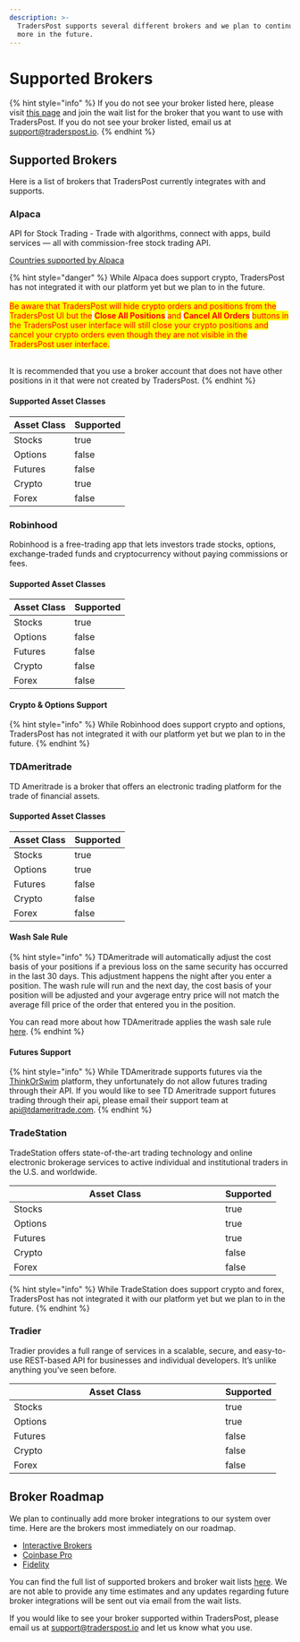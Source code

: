 ```yaml
---
description: >-
  TradersPost supports several different brokers and we plan to continue adding
  more in the future.
---
```


# Supported Brokers

{% hint style="info" %}
If you do not see your broker listed here, please visit [this page](https://traderspost.io/brokers) and join the wait list for the broker that you want to use with TradersPost. If you do not see your broker listed, email us at [support@traderspost.io](mailto:support@traderspost.io).
{% endhint %}

## Supported Brokers

Here is a list of brokers that TradersPost currently integrates with and supports.

### Alpaca

API for Stock Trading - Trade with algorithms, connect with apps, build services — all with commission-free stock trading API.

[Countries supported by Alpaca](https://alpaca.markets/support/countries-alpaca-is-available)

{% hint style="danger" %}
While Alpaca does support crypto, TradersPost has not integrated it with our platform yet but we plan to in the future.\
\
<mark style="color:red;">Be aware that TradersPost will hide crypto orders and positions from the TradersPost UI but the</mark> <mark style="color:red;"></mark><mark style="color:red;">**Close All Positions**</mark> <mark style="color:red;"></mark><mark style="color:red;">and</mark> <mark style="color:red;"></mark><mark style="color:red;">**Cancel All Orders**</mark> <mark style="color:red;"></mark><mark style="color:red;">buttons in the TradersPost user interface will still close your crypto positions and cancel your crypto orders even though they are not visible in the TradersPost user interface.</mark>

\
It is recommended that you use a broker account that does not have other positions in it that were not created by TradersPost.
{% endhint %}

#### Supported Asset Classes

<table><thead><tr><th>Asset Class</th><th data-type="checkbox">Supported</th></tr></thead><tbody><tr><td>Stocks</td><td>true</td></tr><tr><td>Options</td><td>false</td></tr><tr><td>Futures</td><td>false</td></tr><tr><td>Crypto</td><td>true</td></tr><tr><td>Forex</td><td>false</td></tr></tbody></table>

### Robinhood

Robinhood is a free-trading app that lets investors trade stocks, options, exchange-traded funds and cryptocurrency without paying commissions or fees.

#### Supported Asset Classes

<table><thead><tr><th>Asset Class</th><th data-type="checkbox">Supported</th></tr></thead><tbody><tr><td>Stocks</td><td>true</td></tr><tr><td>Options</td><td>false</td></tr><tr><td>Futures</td><td>false</td></tr><tr><td>Crypto</td><td>false</td></tr><tr><td>Forex</td><td>false</td></tr></tbody></table>

#### Crypto & Options Support

{% hint style="info" %}
While Robinhood does support crypto and options, TradersPost has not integrated it with our platform yet but we plan to in the future.
{% endhint %}

### TDAmeritrade

TD Ameritrade is a broker that offers an electronic trading platform for the trade of financial assets.

#### Supported Asset Classes

<table><thead><tr><th>Asset Class</th><th data-type="checkbox">Supported</th></tr></thead><tbody><tr><td>Stocks</td><td>true</td></tr><tr><td>Options</td><td>true</td></tr><tr><td>Futures</td><td>false</td></tr><tr><td>Crypto</td><td>false</td></tr><tr><td>Forex</td><td>false</td></tr></tbody></table>

#### Wash Sale Rule

{% hint style="info" %}
TDAmeritrade will automatically adjust the cost basis of your positions if a previous loss on the same security has occurred in the last 30 days. This adjustment happens the night after you enter a position. The wash rule will run and the next day, the cost basis of your position will be adjusted and your avgerage entry price will not match the average fill price of the order that entered you in the position.

You can read more about how TDAmeritrade applies the wash sale rule [here](https://www.tdameritrade.com/investment-guidance/investment-management-services/tax-loss-harvesting/tax-loss-harvesting-wash-sales.html).
{% endhint %}

#### Futures Support

{% hint style="info" %}
While TDAmeritrade supports futures via the [ThinkOrSwim](https://www.tdameritrade.com/tools-and-platforms/thinkorswim.html) platform, they unfortunately do not allow futures trading through their API. If you would like to see TD Ameritrade support futures trading through their api, please email their support team at [api@tdameritrade.com](<mailto:api@tdameritrade.com >).
{% endhint %}

### TradeStation

TradeStation offers state-of-the-art trading technology and online electronic brokerage services to active individual and institutional traders in the U.S. and worldwide.

<table><thead><tr><th width="363">Asset Class</th><th data-type="checkbox">Supported</th></tr></thead><tbody><tr><td>Stocks</td><td>true</td></tr><tr><td>Options</td><td>true</td></tr><tr><td>Futures</td><td>true</td></tr><tr><td>Crypto</td><td>false</td></tr><tr><td>Forex</td><td>false</td></tr></tbody></table>

{% hint style="info" %}
While TradeStation does support crypto and forex, TradersPost has not integrated it with our platform yet but we plan to in the future.
{% endhint %}

### Tradier

Tradier provides a full range of services in a scalable, secure, and easy-to-use REST-based API for businesses and individual developers. It’s unlike anything you’ve seen before.

<table><thead><tr><th width="363">Asset Class</th><th data-type="checkbox">Supported</th></tr></thead><tbody><tr><td>Stocks</td><td>true</td></tr><tr><td>Options</td><td>true</td></tr><tr><td>Futures</td><td>false</td></tr><tr><td>Crypto</td><td>false</td></tr><tr><td>Forex</td><td>false</td></tr></tbody></table>

## Broker Roadmap

We plan to continually add more broker integrations to our system over time. Here are the brokers most immediately on our roadmap.

* [Interactive Brokers](https://traderspost.io/broker/ibkr)
* [Coinbase Pro](https://traderspost.io/broker/coinbasepro)
* [Fidelity](https://traderspost.io/broker/fidelity)

You can find the full list of supported brokers and broker wait lists [here](https://traderspost.io/brokers). We are not able to provide any time estimates and any updates regarding future broker integrations will be sent out via email from the wait lists.

If you would like to see your broker supported within TradersPost, please email us at [support@traderspost.io](mailto:support@traderspost.io) and let us know what you use.
